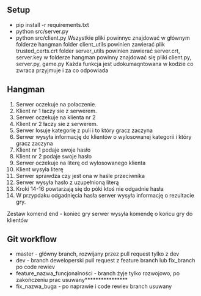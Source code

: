## Setup
* pip install -r requirements.txt
* python src/server.py
* python src/client.py
Wszystkie pliki powinnyc znajdować w głównym folderze hangman
folder client_utils powinien zawierać plik trusted_certs.crt
folder server_utils powinien zawierać server.crt, server.key
w folderze hangman powinny znajdować się pliki client.py, server.py, game.py
Każda funkcja jest udokumaqntowana w kodzie co zwraca przyjmuje i za co odpowiada


## Hangman

1. Serwer oczekuje na połaczenie.
2. Klient nr 1 łaczy sie z serwerem.
3. Serwer oczekuje na klienta nr 2
4. Klient nr 2 łaczy sie z serwerem.
5. Serwer losuje kategorię z puli i to który gracz zaczyna
6. Serwer wysyła informację do klientów
o wylosowanej kategorii i który gracz zaczyna 
7. Klient nr 1 podaje swoje hasło
8. Klient nr 2 podaje swoje hasło
9. Serwer oczekuje na literę od wylosowanego klienta
10. Klient wysyła literę
11. Serwer sprawdza czy jest ona w haśle przeciwnika
12. Serwer wysyła hasło z uzupełnioną literą
13. Kroki 14-16 powtarzają się do
póki ktoś nie odgadnie hasła
14. W przypdaku odgadnięcia hasła
serwer wysyła informację o rezultacie gry.

Zestaw komend
end - koniec gry serwer wysyła komendę o końcu gry do klientów

## Git workflow
* master - główny branch, rozwijany przez pull request tylko z dev
* dev - branch deweloperski pull request z feature branch lub fix_branch
po code rewiev
* feature_nazwa_funcjonalności - branch żyje tylko rozwojowo, po zakończeniu prac usuwany****************
* fix_nazwa_buga - po naprawie i code rewiev branch usuwany

